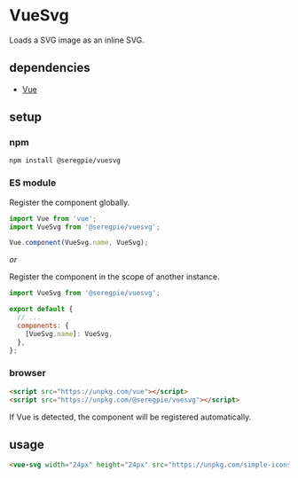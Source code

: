 # VueSvg

Loads a SVG image as an inline SVG.

## dependencies

- [Vue](https://github.com/vuejs/vue)

## setup

### npm

```shell
npm install @seregpie/vuesvg
```

### ES module

Register the component globally.

```javascript
import Vue from 'vue';
import VueSvg from '@seregpie/vuesvg';

Vue.component(VueSvg.name, VueSvg);
```

*or*

Register the component in the scope of another instance.

```javascript
import VueSvg from '@seregpie/vuesvg';

export default {
  // ...
  components: {
    [VueSvg.name]: VueSvg,
  },
};
```

### browser

```html
<script src="https://unpkg.com/vue"></script>
<script src="https://unpkg.com/@seregpie/vuesvg"></script>
```

If Vue is detected, the component will be registered automatically.

## usage

```html
<vue-svg width="24px" height="24px" src="https://unpkg.com/simple-icons/icons/github.svg"/>
```
